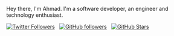 Hey there, I'm Ahmad. I'm a software developer, an engineer and technology enthusiast.

[![Twitter Followers](https://img.shields.io/twitter/follow/rufaiAhmadd?color=0E7FC0&logo=twitter&style=for-the-badge&label=Twitter)](https://twitter.com/rufaiAhmadd) &nbsp; [![GitHub followers](https://img.shields.io/github/followers/EngrTactics?logo=GitHub&style=for-the-badge)](https://github.com/EngrTactics) &nbsp; [![GitHub Stars](https://img.shields.io/github/stars/EngrTactics?logo=github&style=for-the-badge)](https://github.com/EngrTactics) &nbsp;
